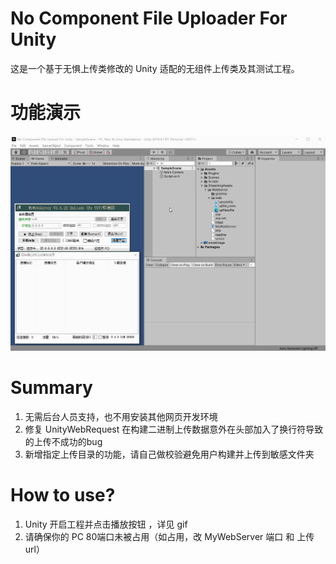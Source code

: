 # No Component File Uploader For Unity

这是一个基于无惧上传类修改的 Unity 适配的无组件上传类及其测试工程。

# 功能演示
![](doc/uploader.gif)

# Summary
1. 无需后台人员支持，也不用安装其他网页开发环境
2. 修复 UnityWebRequest 在构建二进制上传数据意外在头部加入了换行符导致的上传不成功的bug
3. 新增指定上传目录的功能，请自己做校验避免用户构建并上传到敏感文件夹

# How to use?

1. Unity 开启工程并点击播放按钮 ，详见 gif 
2. 请确保你的 PC 80端口未被占用（如占用，改 MyWebServer 端口 和 上传 url）
